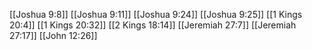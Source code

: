 [[Joshua 9:8]]
[[Joshua 9:11]]
[[Joshua 9:24]]
[[Joshua 9:25]]
[[1 Kings 20:4]]
[[1 Kings 20:32]]
[[2 Kings 18:14]]
[[Jeremiah 27:7]]
[[Jeremiah 27:17]]
[[John 12:26]]
